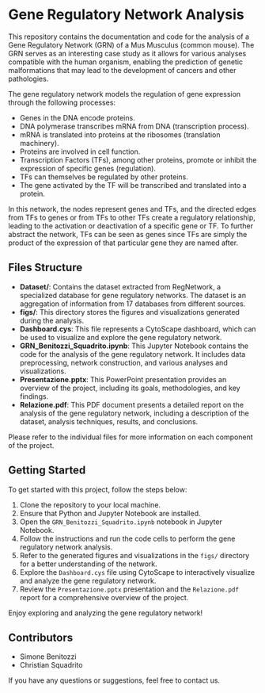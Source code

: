 # Gene Regulatory Network Analysis

This repository contains the documentation and code for the analysis of a Gene Regulatory Network (GRN) of a Mus Musculus (common mouse). The GRN serves as an interesting case study as it allows for various analyses compatible with the human organism, enabling the prediction of genetic malformations that may lead to the development of cancers and other pathologies.

The gene regulatory network models the regulation of gene expression through the following processes:

- Genes in the DNA encode proteins.
- DNA polymerase transcribes mRNA from DNA (transcription process).
- mRNA is translated into proteins at the ribosomes (translation machinery).
- Proteins are involved in cell function.
- Transcription Factors (TFs), among other proteins, promote or inhibit the expression of specific genes (regulation).
- TFs can themselves be regulated by other proteins.
- The gene activated by the TF will be transcribed and translated into a protein.

In this network, the nodes represent genes and TFs, and the directed edges from TFs to genes or from TFs to other TFs create a regulatory relationship, leading to the activation or deactivation of a specific gene or TF. To further abstract the network, TFs can be seen as genes since TFs are simply the product of the expression of that particular gene they are named after.

## Files Structure

- **Dataset/**: Contains the dataset extracted from RegNetwork, a specialized database for gene regulatory networks. The dataset is an aggregation of information from 17 databases from different sources.
- **figs/**: This directory stores the figures and visualizations generated during the analysis.
- **Dashboard.cys**: This file represents a CytoScape dashboard, which can be used to visualize and explore the gene regulatory network.
- **GRN_Benitozzi_Squadrito.ipynb**: This Jupyter Notebook contains the code for the analysis of the gene regulatory network. It includes data preprocessing, network construction, and various analyses and visualizations.
- **Presentazione.pptx**: This PowerPoint presentation provides an overview of the project, including its goals, methodologies, and key findings.
- **Relazione.pdf**: This PDF document presents a detailed report on the analysis of the gene regulatory network, including a description of the dataset, analysis techniques, results, and conclusions.

Please refer to the individual files for more information on each component of the project.

## Getting Started

To get started with this project, follow the steps below:

1. Clone the repository to your local machine.
2. Ensure that Python and Jupyter Notebook are installed.
3. Open the `GRN_Benitozzi_Squadrito.ipynb` notebook in Jupyter Notebook.
4. Follow the instructions and run the code cells to perform the gene regulatory network analysis.
5. Refer to the generated figures and visualizations in the `figs/` directory for a better understanding of the network.
6. Explore the `Dashboard.cys` file using CytoScape to interactively visualize and analyze the gene regulatory network.
7. Review the `Presentazione.pptx` presentation and the `Relazione.pdf` report for a comprehensive overview of the project.

Enjoy exploring and analyzing the gene regulatory network!

## Contributors

- Simone Benitozzi
- Christian Squadrito

If you have any questions or suggestions, feel free to contact us.
